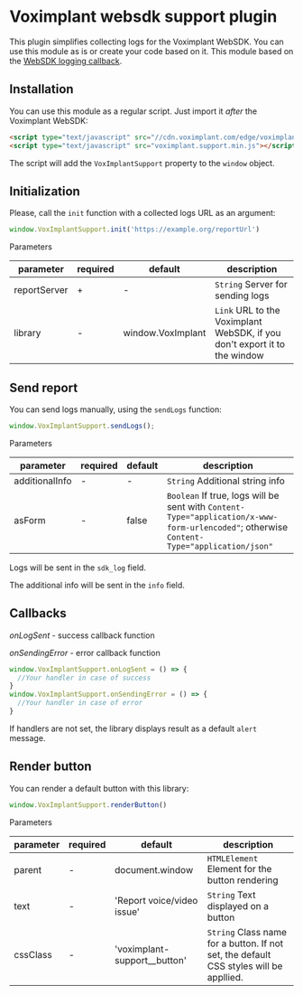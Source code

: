# Voximplant websdk support plugin

This plugin simplifies collecting logs for the Voximplant WebSDK. You can use this module as is or create your code based on
it. This module based on the [WebSDK logging callback](https://voximplant.com/docs/references/websdk/voximplant/client#setloggercallback).

## Installation
You can use this module as a regular script. Just import it *after* the Voximplant WebSDK:
```html
<script type="text/javascript" src="//cdn.voximplant.com/edge/voximplant.min.js"></script>​
<script type="text/javascript" src="voximplant.support.min.js"></script>​
```
The script will add the `VoxImplantSupport` property to the `window` object.

## Initialization
Please, call the `init` function with a collected logs URL as an argument:

```javascript
window.VoxImplantSupport.init('https://example.org/reportUrl')
```
Parameters

|parameter|required|default|description|
|---------|--------|-------|-----------|
|reportServer|+|-|`String` Server for sending logs|
|library|-|window.VoxImplant|`Link` URL to the Voximplant WebSDK, if you don't export it to the window|

## Send report
You can send logs manually, using the `sendLogs` function:
```javascript
window.VoxImplantSupport.sendLogs();
``` 
Parameters

|parameter|required|default|description|
|---------|--------|-------|-----------|
|additionalInfo|-|-|`String` Additional string info|
|asForm|-|false|`Boolean` If true, logs will be sent with `Content-Type="application/x-www-form-urlencoded"`; otherwise `Content-Type="application/json"`|

Logs will be sent in the `sdk_log` field. 

The additional info will be sent in the `info` field.

## Callbacks
*onLogSent* - success callback function 

*onSendingError* - error callback function

```javascript
window.VoxImplantSupport.onLogSent = () => {
  //Your handler in case of success
}
window.VoxImplantSupport.onSendingError = () => {
  //Your handler in case of error
}
```
If handlers are not set, the library displays result as a default `alert` message.

## Render button
You can render a default button with this library:
```javascript
window.VoxImplantSupport.renderButton()
```

Parameters

|parameter|required|default|description|
|---------|--------|-------|-----------|
|parent|-|document.window|`HTMLElement` Element for the button rendering|
|text|-|'Report voice/video issue'|`String` Text displayed on a button|
|cssClass|-|'voximplant-support__button'|`String` Class name for a button. If not set, the default CSS styles will be appllied.|
